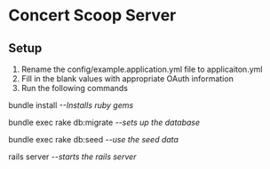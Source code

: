 Concert Scoop Server
===============
Setup 
-------
1. Rename the config/example.application.yml file to applicaiton.yml  
2. Fill in the blank values with appropriate OAuth information 
3. Run the following commands

bundle install *--Installs ruby gems*

bundle exec rake db:migrate *--sets up the database*

bundle exec rake db:seed *--use the seed data*

rails server *--starts the rails server*
